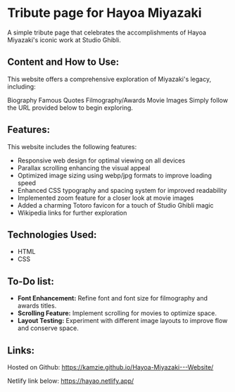 # Tribute page for Hayoa Miyazaki

A simple tribute page that celebrates the accomplishments of Hayoa Miyazaki's iconic work at Studio Ghibli. 

## Content and How to Use:
This website offers a comprehensive exploration of Miyazaki's legacy, including:

Biography
Famous Quotes
Filmography/Awards
Movie Images
Simply follow the URL provided below to begin exploring.

## Features:

This website includes the following features:

* Responsive web design for optimal viewing on all devices
* Parallax scrolling enhancing the visual appeal
* Optimized image sizing using webp/jpg formats to improve loading speed
* Enhanced CSS typography and spacing system for improved readability
* Implemented zoom feature for a closer look at movie images
* Added a charming Totoro favicon for a touch of Studio Ghibli magic
* Wikipedia links for further exploration

## Technologies Used:

* HTML
* CSS

## To-Do list:

* **Font Enhancement:** Refine font and font size for filmography and awards titles.
* **Scrolling Feature:** Implement scrolling for movies to optimize space.
* **Layout Testing:** Experiment with different image layouts to improve flow and conserve space.

## Links:

Hosted on Github: https://kamzie.github.io/Hayoa-Miyazaki---Website/

Netlify link below: https://hayao.netlify.app/
